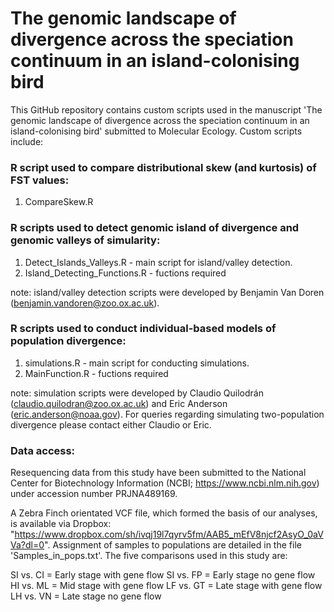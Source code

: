 # The genomic landscape of divergence across the speciation continuum in an island-colonising bird

This GitHub repository contains custom scripts used in the manuscript 'The genomic landscape of divergence across the speciation continuum in an island-colonising bird' submitted to Molecular Ecology. Custom scripts include:

### R script used to compare distributional skew (and kurtosis) of FST values:
1) CompareSkew.R  

### R scripts used to detect genomic island of divergence and genomic valleys of simularity:
1) Detect_Islands_Valleys.R - main script for island/valley detection.
2) Island_Detecting_Functions.R - fuctions required 

note: island/valley detection scripts were developed by Benjamin Van Doren (benjamin.vandoren@zoo.ox.ac.uk).

### R scripts used to conduct individual-based models of population divergence:
1) simulations.R - main script for conducting simulations.
2) MainFunction.R - fuctions required 

note: simulation scripts were developed by Claudio Quilodrán (claudio.quilodran@zoo.ox.ac.uk) and Eric Anderson (eric.anderson@noaa.gov). For queries regarding simulating two-population divergence please contact either Claudio or Eric. 

### Data access:
Resequencing data from this study have been submitted to the National Center for Biotechnology Information (NCBI; https://www.ncbi.nlm.nih.gov) under accession number PRJNA489169. 

A Zebra Finch orientated VCF file, which formed the basis of our analyses, is available via Dropbox: "https://www.dropbox.com/sh/ivqj19l7qyrv5fm/AAB5_mEfV8njcf2AsyO_0aVVa?dl=0". Assignment of samples to populations are detailed in the file 'Samples_in_pops.txt'. The five comparisons used in this study are:

SI vs. CI = Early stage with gene flow
SI vs. FP = Early stage no gene flow
HI vs. ML = Mid stage with gene flow
LF vs. GT = Late stage with gene flow
LH vs. VN = Late stage no gene flow

